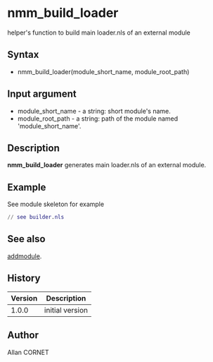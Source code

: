 

# nmm_build_loader

helper's function to build main loader.nls of an external module

## Syntax

- nmm_build_loader(module_short_name, module_root_path)

## Input argument

 - module_short_name - a string: short module's name.
 - module_root_path - a string: path of the module named 'module_short_name'.

## Description


  <p><b>nmm_build_loader</b> generates main loader.nls of an external module.</p>


## Example

See module skeleton for example
```matlab
// see builder.nls
```

## See also

[addmodule](addmodule.md).
## History

|Version|Description|
|------|------|
|1.0.0|initial version|


## Author

Allan CORNET



